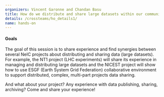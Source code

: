 ```yaml
---
organizers: Vincent Garonne and Chandan Basu
title: How do we distribute and share large datasets within our community and beyond?
details: /crossteams/ho_details1/
name: hands-on
---
```


<h4>Goals</h4>

The goal of this session is to share experience and find synergies between several NeIC projects about distributing and sharing data (large datasets). For example, the NT1 project (LHC experiments) will share its experience in managing and distributing large datasets and the NICEST project will show how to use ESGF (Earth System Grid Federation) collaborative environment to support distributed, complex, multi-part projects data sharing.

And what about your project? Any experience with data publishing, sharing, archiving? Come and share your experience!
